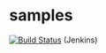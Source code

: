 samples
=======

[![Build
Status](http://ec2-54-238-173-77.ap-northeast-1.compute.amazonaws.com:8080/job/build_master/badge/icon)](http://ec2-54-238-173-77.ap-northeast-1.compute.amazonaws.com:8080/job/build_master/)
(Jenkins)
